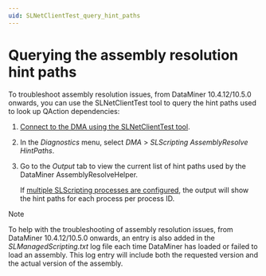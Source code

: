 ```yaml
---
uid: SLNetClientTest_query_hint_paths
---
```


# Querying the assembly resolution hint paths

To troubleshoot assembly resolution issues, from DataMiner 10.4.12/10.5.0 onwards<!--RN 41068-->, you can use the SLNetClientTest tool to query the hint paths used to look up QAction dependencies:

1. [Connect to the DMA using the SLNetClientTest tool](xref:Connecting_to_a_DMA_with_the_SLNetClientTest_tool).

1. In the *Diagnostics* menu, select *DMA* > *SLScripting AssemblyResolve HintPaths*.

1. Go to the *Output* tab to view the current list of hint paths used by the DataMiner AssemblyResolveHelper.

   If [multiple SLScripting processes are configured](xref:Configuration_of_DataMiner_processes), the output will show the hint paths for each process per process ID.

> [!NOTE]
> To help with the troubleshooting of assembly resolution issues, from DataMiner 10.4.12/10.5.0 onwards, an entry is also added in the *SLManagedScripting.txt* log file each time DataMiner has loaded or failed to load an assembly. This log entry will include both the requested version and the actual version of the assembly.
